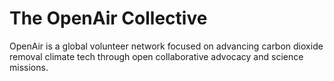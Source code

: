# The OpenAir Collective
OpenAir is a global volunteer network focused on advancing carbon dioxide removal climate tech through open collaborative advocacy and science missions.
